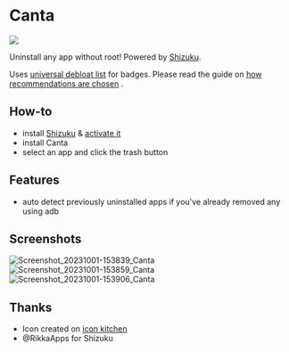 # Canta

![](https://github.com/samolego/Canta/blob/master/android/app/src/main/res/mipmap-xxxhdpi/ic_launcher.png?raw=true)

Uninstall any app without root!
Powered by [Shizuku](https://shizuku.rikka.app/).

Uses [universal debloat list](https://github.com/0x192/universal-android-debloater/) for badges.
Please read the guide
on [how recommendations are chosen](https://github.com/0x192/universal-android-debloater/wiki/FAQ#how-are-the-recommendations-chosen)
.

## How-to

* install [Shizuku](https://play.google.com/store/apps/details?id=moe.shizuku.privileged.api)
  & [activate it](https://shizuku.rikka.app/guide/setup/)
* install Canta
* select an app and click the trash button

## Features

* auto detect previously uninstalled apps
  if you've already removed any using adb

## Screenshots
![Screenshot_20231001-153839_Canta](https://github.com/samolego/Canta/assets/34912839/6c505647-7cee-45f2-8754-8d82e22bc001)
![Screenshot_20231001-153859_Canta](https://github.com/samolego/Canta/assets/34912839/ef7c91fe-d821-42a4-b699-0e83be591ff6)
![Screenshot_20231001-153906_Canta](https://github.com/samolego/Canta/assets/34912839/049ad2dd-0cbf-4a42-9a1f-e4f55f0abf8d)

## Thanks
* Icon created on [icon kitchen](https://icon.kitchen)
* @RikkaApps for Shizuku
